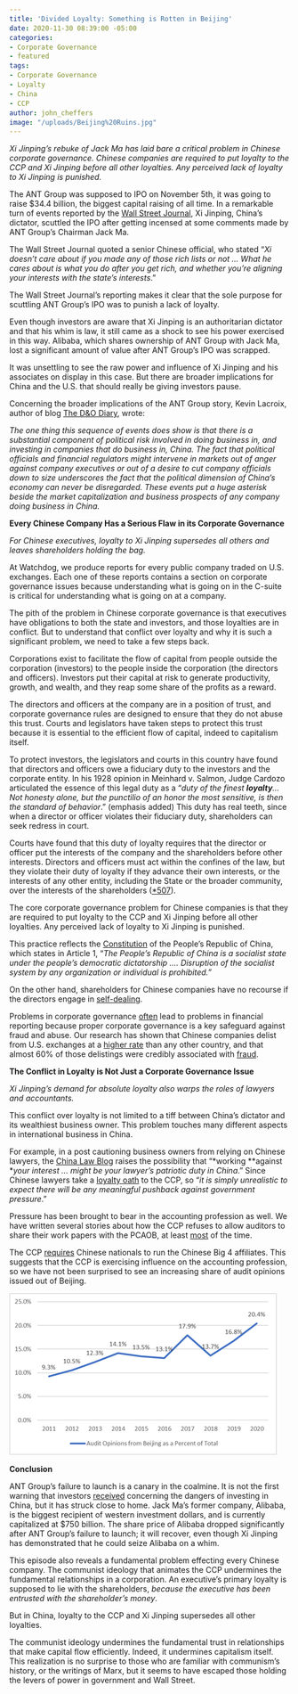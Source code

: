 ```yaml
---
title: 'Divided Loyalty: Something is Rotten in Beijing'
date: 2020-11-30 08:39:00 -05:00
categories:
- Corporate Governance
- featured
tags:
- Corporate Governance
- Loyalty
- China
- CCP
author: john_cheffers
image: "/uploads/Beijing%20Ruins.jpg"
---
```


*Xi Jinping’s rebuke of Jack Ma has laid bare a critical problem in Chinese corporate governance. Chinese companies are required to put loyalty to the CCP and Xi Jinping before all other loyalties. Any perceived lack of loyalty to Xi Jinping is punished.*

The ANT Group was supposed to IPO on November 5th, it was going to raise $34.4 billion, the biggest capital raising of all time. In a remarkable turn of events reported by the [Wall Street Journal](https://www.wsj.com/articles/china-president-xi-jinping-halted-jack-ma-ant-ipo-11605203556), Xi Jinping, China’s dictator, scuttled the IPO after getting incensed at some comments made by ANT Group’s Chairman Jack Ma.

The Wall Street Journal quoted a senior Chinese official, who stated “*Xi doesn’t care about if you made any of those rich lists or not … What he cares about is what you do after you get rich, and whether you’re aligning your interests with the state’s interests*.”

The Wall Street Journal’s reporting makes it clear that the sole purpose for scuttling ANT Group’s IPO was to punish a lack of loyalty.

Even though investors are aware that Xi Jinping is an authoritarian dictator and that his whim is law, it still came as a shock to see his power exercised in this way. Alibaba, which shares ownership of ANT Group with Jack Ma, lost a significant amount of value after ANT Group’s IPO was scrapped.

It was unsettling to see the raw power and influence of Xi Jinping and his associates on display in this case. But there are broader implications for China and the U.S. that should really be giving investors pause.

Concerning the broader implications of the ANT Group story, Kevin Lacroix, author of blog [The D&O Diary](https://www.dandodiary.com/2020/11/articles/securities-litigation/ant-groups-scrubbed-ipo-triggers-u-s-failure-to-launch-claim-against-alibaba/), wrote:

*The one thing this sequence of events does show is that there is a substantial component of political risk involved in doing business in, and investing in companies that do business in, China. The fact that political officials and financial regulators might intervene in markets out of anger against company executives or out of a desire to cut company officials down to size underscores the fact that the political dimension of China’s economy can never be disregarded. These events put a huge asterisk beside the market capitalization and business prospects of any company doing business in China.*

**Every Chinese Company Has a Serious Flaw in its Corporate Governance**

*For Chinese executives, loyalty to Xi Jinping supersedes all others and leaves shareholders holding the bag.*

At Watchdog, we produce reports for every public company traded on U.S. exchanges. Each one of these reports contains a section on corporate governance issues because understanding what is going on in the C-suite is critical for understanding what is going on at a company.

The pith of the problem in Chinese corporate governance is that executives have obligations to both the state and investors, and those loyalties are in conflict. But to understand that conflict over loyalty and why it is such a significant problem, we need to take a few steps back.

Corporations exist to facilitate the flow of capital from people outside the corporation (investors) to the people inside the corporation (the directors and officers). Investors put their capital at risk to generate productivity, growth, and wealth, and they reap some share of the profits as a reward.

The directors and officers at the company are in a position of trust, and corporate governance rules are designed to ensure that they do not abuse this trust. Courts and legislators have taken steps to protect this trust because it is essential to the efficient flow of capital, indeed to capitalism itself.

To protect investors, the legislators and courts in this country have found that directors and officers owe a fiduciary duty to the investors and the corporate entity. In his 1928 opinion in Meinhard v. Salmon, Judge Cardozo articulated the essence of this legal duty as a “*duty of the finest **loyalty**… Not honesty alone, but the punctilio of an honor the most sensitive, is then the standard of behavior*.” (emphasis added) This duty has real teeth, since when a director or officer violates their fiduciary duty, shareholders can seek redress in court.

Courts have found that this duty of loyalty requires that the director or officer put the interests of the company and the shareholders before other interests. Directors and officers must act within the confines of the law, but they violate their duty of loyalty if they advance their own interests, or the interests of any other entity, including the State or the broader community, over the interests of the shareholders ([\*507](https://www.courtlistener.com/opinion/3528000/dodge-v-ford-motor-co/)).

The core corporate governance problem for Chinese companies is that they are required to put loyalty to the CCP and Xi Jinping before all other loyalties. Any perceived lack of loyalty to Xi Jinping is punished.

This practice reflects the [Constitution](http://www.npc.gov.cn/zgrdw/englishnpc/Constitution/2007-11/15/content_1372963.htm) of the People’s Republic of China, which states in Article 1, “*The People’s Republic of China is a socialist state under the people’s democratic dictatorship .... Disruption of the socialist system by any organization or individual is prohibited.”*

On the other hand, shareholders for Chinese companies have no recourse if the directors engage in [self-dealing](https://www.sec.gov/news/public-statement/emerging-market-investments-disclosure-reporting).

Problems in corporate governance [often](https://blog.watchdogresearch.com/posts/kraft-heinz-complaint-alleges-fundamental-corporate-governance-problems-accounting-shenanigans-and-insider-trading/) lead to problems in financial reporting because proper corporate governance is a key safeguard against fraud and abuse. Our research has shown that Chinese companies delist from U.S. exchanges at a [higher rate](https://blog.watchdogresearch.com/posts/only-the-good-die-young-chinese-delistings-part-i/) than any other country, and that almost 60% of those delistings were credibly associated with [fraud](https://blog.watchdogresearch.com/posts/finding-fraud-chinese-delistings-part-ii/).

**The Conflict in Loyalty is Not Just a Corporate Governance Issue**

*Xi Jinping’s demand for absolute loyalty also warps the roles of lawyers and accountants.*

This conflict over loyalty is not limited to a tiff between China’s dictator and its wealthiest business owner. This problem touches many different aspects in international business in China.

For example, in a post cautioning business owners from relying on Chinese lawyers, the [China Law Blog](https://www.chinalawblog.com/2020/10/beware-of-china-lawyers.html) raises the possibility that “\*working \*\*against \**your interest … might be your lawyer’s patriotic duty in China*.” Since Chinese lawyers take a [loyalty oath](https://www.rfa.org/english/news/china/china-makes-lawyers-swear-oath-12042018113905.html) to the CCP, so “*it is simply unrealistic to expect there will be any meaningful pushback against government pressure*.”

Pressure has been brought to bear in the accounting profession as well. We have written several stories about how the CCP refuses to allow auditors to share their work papers with the PCAOB, at least [most](https://blog.watchdogresearch.com/posts/marcum-in-the-middle-china-the-u-dot-s-and-the-pcaob/) of the time.

The CCP [requires](https://blog.watchdogresearch.com/posts/america-runs-from-luckin-clash-over-pcaob/) Chinese nationals to run the Chinese Big 4 affiliates. This suggests that the CCP is exercising influence on the accounting profession, so we have not been surprised to see an increasing share of audit opinions issued out of Beijing.

![Beining Audit opinions%-d476d5.png](/uploads/Beining%20Audit%20opinions%25-d476d5.png)

**Conclusion**

ANT Group’s failure to launch is a canary in the coalmine. It is not the first warning that investors [received](https://blog.watchdogresearch.com/posts/america-runs-from-luckin-i/) concerning the dangers of investing in China, but it has struck close to home. Jack Ma’s former company, Alibaba, is the biggest recipient of western investment dollars, and is currently capitalized at $750 billion. The share price of Alibaba dropped significantly after ANT Group’s failure to launch; it will recover, even though Xi Jinping has demonstrated that he could seize Alibaba on a whim.

This episode also reveals a fundamental problem effecting every Chinese company. The communist ideology that animates the CCP undermines the fundamental relationships in a corporation. An executive’s primary loyalty is supposed to lie with the shareholders, *because the executive has been entrusted with the shareholder’s money*.

But in China, loyalty to the CCP and Xi Jinping supersedes all other loyalties.

The communist ideology undermines the fundamental trust in relationships that make capital flow efficiently. Indeed, it undermines capitalism itself. This realization is no surprise to those who are familiar with communism’s history, or the writings of Marx, but it seems to have escaped those holding the levers of power in government and Wall Street.